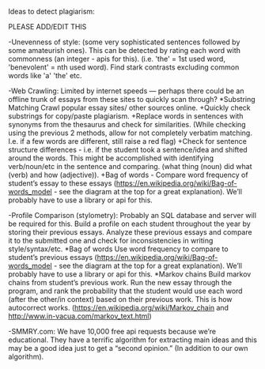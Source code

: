 Ideas to detect plagiarism:

PLEASE ADD/EDIT THIS

-Unevenness of style:
(some very sophisticated sentences followed by some amateurish ones). This can be detected by rating each word with commonness (an integer - apis for this). (i.e. 'the' = 1st used word, 'benevolent' = nth used word). Find stark contrasts excluding common words like 'a' 'the' etc. 

-Web Crawling: Limited by internet speeds — perhaps there could be an offline trunk of essays from these sites to quickly scan through?
*Substring Matching
Crawl popular essay sites/ other sources online. 
+Quickly check substrings for copy/paste plagiarism. 
+Replace words in sentences with synonyms from the thesaurus and check for similarities. 
(While checking using the previous 2 methods, allow for not completely verbatim matching. I.e. if a few words are different, still raise a red flag) 
+Check for sentence structure differences - i.e. if the student took a sentence/idea and shifted around the words. This might be accomplished with identifying verb/noun/etc in the sentence and comparing. (what thing (noun) did what (verb) and how (adjective)).
+Bag of words - Compare word frequency of student’s essay to these essays (https://en.wikipedia.org/wiki/Bag-of-words_model - see the diagram at the top for a great explanation). We’ll probably have to use a library or api for this.

-Profile Comparison (stylometry): Probably an SQL database and server will be required for this.
Build a profile on each student throughout the year by storing their previous essays. Analyze these previous essays and compare it to the submitted one and check for inconsistencies in writing style/syntax/etc. 
*Bag of words
Use word frequency to compare to student’s previous essays (https://en.wikipedia.org/wiki/Bag-of-words_model - see the diagram at the top for a great explanation). We’ll probably have to use a library or api for this.
*Markov chains
Build markov chains from student’s previous work. Run the new essay through the program, and rank the probability that the student would use each word (after the other/in context) based on their previous work. This is how autocorrect works. (https://en.wikipedia.org/wiki/Markov_chain and http://www.in-vacua.com/markov_text.html)

-SMMRY.com:
We have 10,000 free api requests because we’re educational. They have a terrific algorithm for extracting main ideas and this may be a good idea just to get a “second opinion.” (In addition to our own algorithm).